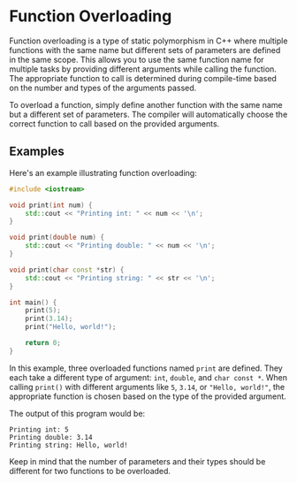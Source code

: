 # Function Overloading

Function overloading is a type of static polymorphism in C++ where multiple functions with the same name but different sets of parameters are defined in the same scope. This allows you to use the same function name for multiple tasks by providing different arguments while calling the function. The appropriate function to call is determined during compile-time based on the number and types of the arguments passed.

To overload a function, simply define another function with the same name but a different set of parameters. The compiler will automatically choose the correct function to call based on the provided arguments.

## Examples

Here's an example illustrating function overloading:

```cpp
#include <iostream>

void print(int num) {
    std::cout << "Printing int: " << num << '\n';
}

void print(double num) {
    std::cout << "Printing double: " << num << '\n';
}

void print(char const *str) {
    std::cout << "Printing string: " << str << '\n';
}

int main() {
    print(5);
    print(3.14);
    print("Hello, world!");

    return 0;
}
```

In this example, three overloaded functions named `print` are defined. They each take a different type of argument: `int`, `double`, and `char const *`. When calling `print()` with different arguments like `5`, `3.14`, or `"Hello, world!"`, the appropriate function is chosen based on the type of the provided argument.

The output of this program would be:

```
Printing int: 5
Printing double: 3.14
Printing string: Hello, world!
```

Keep in mind that the number of parameters and their types should be different for two functions to be overloaded.

